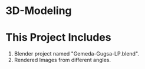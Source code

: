 # 3D-Modeling

# This Project Includes
  1. Blender project named "Gemeda-Gugsa-LP.blend".
  2. Rendered Images from different angles.
